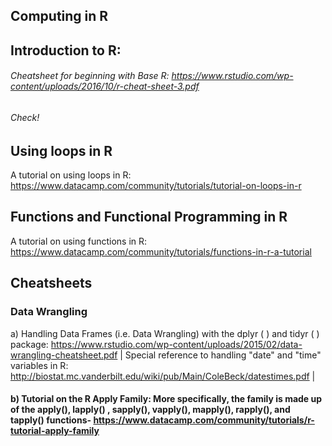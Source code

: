 ## Computing in R

## Introduction to R: 
###### Cheatsheet for beginning with Base R: https://www.rstudio.com/wp-content/uploads/2016/10/r-cheat-sheet-3.pdf
###### Check!

## Using loops in R
A tutorial on using loops in R: https://www.datacamp.com/community/tutorials/tutorial-on-loops-in-r

## Functions and Functional Programming in R
A tutorial on using functions in R: https://www.datacamp.com/community/tutorials/functions-in-r-a-tutorial

## Cheatsheets
### Data Wrangling
a) Handling Data Frames (i.e. Data Wrangling) with the dplyr ( ) and tidyr ( ) package: https://www.rstudio.com/wp-content/uploads/2015/02/data-wrangling-cheatsheet.pdf     | Special reference to handling "date" and "time" variables in R: http://biostat.mc.vanderbilt.edu/wiki/pub/Main/ColeBeck/datestimes.pdf
| 

#### b) Tutorial on the R Apply Family: More specifically, the family is made up of the apply(), lapply() , sapply(), vapply(), mapply(), rapply(), and tapply() functions- https://www.datacamp.com/community/tutorials/r-tutorial-apply-family




